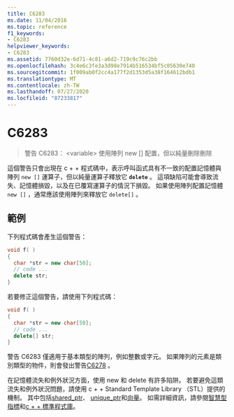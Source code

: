 ```yaml
---
title: C6283
ms.date: 11/04/2016
ms.topic: reference
f1_keywords:
- C6283
helpviewer_keywords:
- C6283
ms.assetid: 7760d32e-6d71-4c81-a6d2-719c9c76c2bb
ms.openlocfilehash: 3c4e6c3fe3a3d98e7914b516534bf5c05630e740
ms.sourcegitcommit: 1f009ab0f2cc4a177f2d1353d5a38f164612bdb1
ms.translationtype: MT
ms.contentlocale: zh-TW
ms.lasthandoff: 07/27/2020
ms.locfileid: "87233817"
---
```

# <a name="c6283"></a>C6283

> 警告 C6283： \<variable> 使用陣列 new [] 配置，但以純量刪除刪除

這個警告只會出現在 c + + 程式碼中，表示呼叫函式具有不一致的配置記憶體與陣列 `new []` 運算子，但以純量運算子釋放它 **`delete`** 。 這項缺陷可能會導致流失、記憶體損毀，以及在已覆寫運算子的情況下損毀。 如果使用陣列配置記憶體 `new []` ，通常應該使用陣列來釋放它 `delete[]` 。

## <a name="example"></a>範例

下列程式碼會產生這個警告：

```cpp
void f( )
{
  char *str = new char[50];
  // code ...
  delete str;
}
```

若要修正這個警告，請使用下列程式碼：

```cpp
void f( )
{
  char *str = new char[50];
  // code ...
  delete[] str;
}
```

警告 C6283 僅適用于基本類型的陣列，例如整數或字元。 如果陣列的元素是類別類型的物件，則會發出警告[C6278](../code-quality/c6278.md) 。

在記憶體流失和例外狀況方面，使用 new 和 delete 有許多陷阱。 若要避免這類流失和例外狀況問題，請使用 c + + Standard Template Library （STL）提供的機制。 其中包括[shared_ptr](/cpp/standard-library/shared-ptr-class)、 [unique_ptr](/cpp/standard-library/unique-ptr-class)和[向量](/cpp/standard-library/vector)。 如需詳細資訊，請參閱[智慧型指標](/cpp/cpp/smart-pointers-modern-cpp)和[c + + 標準程式庫](/cpp/standard-library/cpp-standard-library-reference)。
